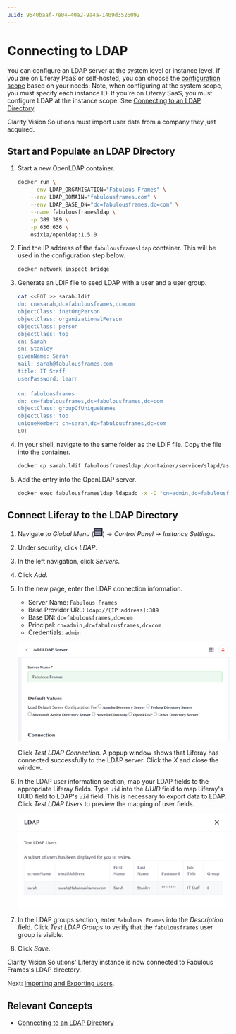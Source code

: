```yaml
---
uuid: 9540baaf-7e04-40a2-9a4a-1409d3526092
---
```

# Connecting to LDAP

You can configure an LDAP server at the system level or instance level. If you are on Liferay PaaS or self-hosted, you can choose the [configuration scope](https://learn.liferay.com/w/dxp/system-administration/configuring-liferay/understanding-configuration-scope) based on your needs. Note, when configuring at the system scope, you must specify each instance ID. If you're on Liferay SaaS, you must configure LDAP at the instance scope. See [Connecting to an LDAP Directory](https://learn.liferay.com/w/dxp/users-and-permissions/connecting-to-a-user-directory/connecting-to-an-ldap-directory).

Clarity Vision Solutions must import user data from a company they just acquired. 

## Start and Populate an LDAP Directory

1. Start a new OpenLDAP container.

   ```bash
   docker run \
	   --env LDAP_ORGANISATION="Fabulous Frames" \
	   --env LDAP_DOMAIN="fabulousframes.com" \
	   --env LDAP_BASE_DN="dc=fabulousframes,dc=com" \
	   --name fabulousframesldap \
	   -p 389:389 \
	   -p 636:636 \
	   osixia/openldap:1.5.0
   ```

1. Find the IP address of the `fabulousframesldap` container. This will be used in the configuration step below.

   ```bash
   docker network inspect bridge
   ```

1. Generate an LDIF file to seed LDAP with a user and a user group.

   ```bash
   cat <<EOT >> sarah.ldif
   dn: cn=sarah,dc=fabulousframes,dc=com
   objectClass: inetOrgPerson
   objectClass: organizationalPerson
   objectClass: person
   objectClass: top
   cn: Sarah
   sn: Stanley
   givenName: Sarah
   mail: sarah@fabulousframes.com
   title: IT Staff
   userPassword: learn

   cn: fabulousframes
   dn: cn=fabulousframes,dc=fabulousframes,dc=com
   objectClass: groupOfUniqueNames
   objectClass: top
   uniqueMember: cn=sarah,dc=fabulousframes,dc=com
   EOT
   ```

1. In your shell, navigate to the same folder as the LDIF file. Copy the file into the container.

   ```bash
   docker cp sarah.ldif fabulousframesldap:/container/service/slapd/assets/test
   ```

1. Add the entry into the OpenLDAP server.

   ```bash
   docker exec fabulousframesldap ldapadd -x -D "cn=admin,dc=fabulousframes,dc=com" -w admin -f /container/service/slapd/assets/test/sarah.ldif -H ldap://localhost
   ```

## Connect Liferay to the LDAP Directory

1. Navigate to _Global Menu_ (![Global Menu](../../images/icon-applications-menu.png)) &rarr; _Control Panel_ &rarr; _Instance Settings_. 

1. Under security, click _LDAP_.

1. In the left navigation, click _Servers_. 

1. Click _Add_.

1. In the new page, enter the LDAP connection information.

   * Server Name: `Fabulous Frames`
   * Base Provider URL: `ldap://[IP address]:389`
   * Base DN: `dc=fabulousframes,dc=com`
   * Principal: `cn=admin,dc=fabulousframes,dc=com`
   * Credentials: `admin`

   ![Enter the connection information.](./connecting-to-ldap/images/01.png)

   Click _Test LDAP Connection_. A popup window shows that Liferay has connected successfully to the LDAP server. Click the _X_ and close the window.

1. In the LDAP user information section, map your LDAP fields to the appropriate Liferay fields. Type `uid` into the _UUID_ field to map Liferay's UUID field to LDAP's `uid` field. This is necessary to export data to LDAP. Click _Test LDAP Users_ to preview the mapping of user fields.

   ![Enter the user fields information.](./connecting-to-ldap/images/02.png)

1. In the LDAP groups section, enter `Fabulous Frames` into the _Description_ field. Click _Test LDAP Groups_ to verify that the `fabulousframes` user group is visible.

1. Click _Save_.

Clarity Vision Solutions' Liferay instance is now connected to Fabulous Frames's LDAP directory. 

Next: [Importing and Exporting users](./importing-and-exporting-users.md).

## Relevant Concepts

- [Connecting to an LDAP Directory](https://learn.liferay.com/w/dxp/users-and-permissions/connecting-to-a-user-directory/connecting-to-an-ldap-directory)
